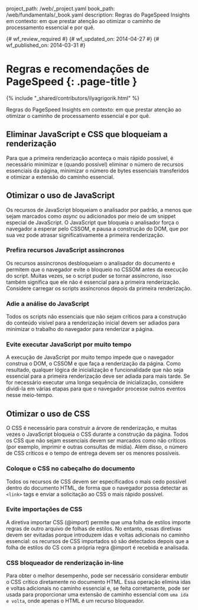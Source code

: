 project_path: /web/_project.yaml
book_path: /web/fundamentals/_book.yaml
description: Regras do PageSpeed Insights em contexto: em que prestar atenção ao otimizar o caminho de processamento essencial e por quê.

{# wf_review_required #}
{# wf_updated_on: 2014-04-27 #}
{# wf_published_on: 2014-03-31 #}

# Regras e recomendações de PageSpeed {: .page-title }

{% include "_shared/contributors/ilyagrigorik.html" %}


Regras do PageSpeed Insights em contexto: em que prestar atenção ao otimizar o caminho de processamento essencial e por quê.

## Eliminar JavaScript e CSS que bloqueiam a renderização

Para que a primeira renderização aconteça o mais rápido possível, é necessário minimizar e (quando possível) eliminar o número de recursos essenciais da página, minimizar o número de bytes essenciais transferidos e otimizar a extensão do caminho essencial.

## Otimizar o uso de JavaScript

Os recursos de JavaScript bloqueiam o analisador por padrão, a menos que sejam marcados como _async_ ou adicionados por meio de um snippet especial de JavaScript. O JavaScript que bloqueia o analisador força o navegador a esperar pelo CSSOM, e pausa a construção do DOM, que por sua vez pode atrasar significativamente a primeira renderização.

### **Prefira recursos JavaScript assíncronos**

Os recursos assíncronos desbloqueiam o analisador do documento e permitem que o navegador evite o bloqueio no CSSOM antes da execução do script. Muitas vezes, se o script puder se tornar assíncrono, isso também significa que ele não é essencial para a primeira renderização. Considere carregar os scripts assíncronos depois da primeira renderização.

### **Adie a análise do JavaScript**

Todos os scripts não essenciais que não sejam críticos para a construção do conteúdo visível para a renderização inicial devem ser adiados para minimizar o trabalho do navegador para renderizar a página.

### **Evite executar JavaScript por muito tempo**

A execução de JavaScript por muito tempo impede que o navegador construa o DOM, o CSSOM e que faça a renderização da página. Como resultado, qualquer lógica de inicialização e funcionalidade que não seja essencial para a primeira renderização deve ser adiada para mais tarde. Se for necessário executar uma longa sequência de inicialização, considere dividi-la em várias etapas para que o navegador processe outros eventos nesse meio-tempo.

## Otimizar o uso de CSS

O CSS é necessário para construir a árvore de renderização, e muitas vezes o JavaScript bloqueia o CSS durante a construção da página. Todos os CSS que não sejam essenciais devem ser marcados como não críticos (por exemplo, imprimir e outras consultas de mídia). Além disso, o número de CSS críticos e o tempo de entrega devem ser os menores possíveis.

### **Coloque o CSS no cabeçalho do documento**

Todos os recursos de CSS devem ser especificados o mais cedo possível dentro do documento HTML, de forma que o navegador possa detectar as `<link>` tags e enviar a solicitação ao CSS o mais rápido possível.

### **Evite importações de CSS**

A diretiva importar CSS (@import) permite que uma folha de estilos importe regras de outro arquivo de folhas de estilos. No entanto, essas diretivas devem ser evitadas porque introduzem idas e voltas adicionais no caminho essencial: os recursos de CSS importados só são detectados depois que a folha de estilos do CS com a própria regra @import é recebida e analisada.

### **CSS bloqueador de renderização in-line**

Para obter o melhor desempenho, pode ser necessário considerar embutir o CSS crítico diretamente no documento HTML. Essa operação elimina idas e voltas adicionais no caminho essencial e, se feita corretamente, pode ser usada para proporcionar uma extensão de caminho essencial com `uma ida e volta`, onde apenas o HTML é um recurso bloqueador.



